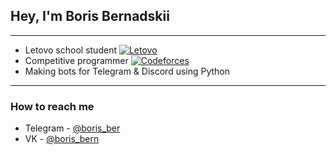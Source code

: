 ## Hey, I'm Boris Bernadskii

---

* Letovo school student [<img src="https://student.letovo.ru/favicon.ico" alt="Letovo">](https://letovo.ru/)
* Competitive programmer [<img src="https://codeforces.com/favicon.ico" alt="Codeforces">](https://codeforces.com/profile/Boris_Ber)
* Making bots for Telegram & Discord using Python

---

### How to reach me
* Telegram - [@boris_ber](https://t.me/boris_ber)
* VK - [@boris_bern](https://vk.com/boris_bern)
